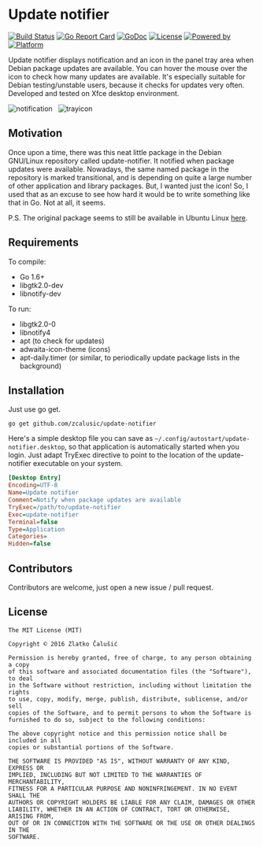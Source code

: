 # Update notifier

[![Build Status](https://travis-ci.org/zcalusic/update-notifier.svg?branch=master)](https://travis-ci.org/zcalusic/update-notifier)
[![Go Report Card](https://goreportcard.com/badge/github.com/zcalusic/update-notifier)](https://goreportcard.com/report/github.com/zcalusic/update-notifier)
[![GoDoc](https://godoc.org/github.com/zcalusic/update-notifier?status.svg)](https://godoc.org/github.com/zcalusic/update-notifier)
[![License](https://img.shields.io/badge/license-MIT-a31f34.svg?maxAge=2592000)](https://github.com/zcalusic/update-notifier/blob/master/LICENSE)
[![Powered by](https://img.shields.io/badge/powered_by-Go-5272b4.svg?maxAge=2592000)](https://golang.org/)
[![Platform](https://img.shields.io/badge/platform-Linux-009bde.svg?maxAge=2592000)](https://www.linuxfoundation.org/)

Update notifier displays notification and an icon in the panel tray area when Debian package updates are available. You
can hover the mouse over the icon to check how many updates are available. It's especially suitable for Debian
testing/unstable users, because it checks for updates very often. Developed and tested on Xfce desktop environment.

![notification](https://cloud.githubusercontent.com/assets/12140851/17998625/ac821782-6b75-11e6-911a-dc0e9f2cffa0.png)
&nbsp;
![trayicon](https://cloud.githubusercontent.com/assets/12140851/17998626/ac84dfda-6b75-11e6-8ac7-c06486ff6a37.png)

## Motivation

Once upon a time, there was this neat little package in the Debian GNU/Linux repository called update-notifier. It
notified when package updates were available. Nowadays, the same named package in the repository is marked transitional,
and is depending on quite a large number of other application and library packages. But, I wanted just the icon! So, I
used that as an excuse to see how hard it would be to write something like that in Go. Not at all, it seems.

P.S. The original package seems to still be available in Ubuntu Linux
[here](http://bazaar.launchpad.net/~ubuntu-core-dev/update-notifier/ubuntu/files).

## Requirements

To compile:
- Go 1.6+
- libgtk2.0-dev
- libnotify-dev

To run:
- libgtk2.0-0
- libnotify4
- apt (to check for updates)
- adwaita-icon-theme (icons)
- apt-daily.timer (or similar, to periodically update package lists in the background)

## Installation

Just use go get.

```
go get github.com/zcalusic/update-notifier
```

Here's a simple desktop file you can save as ```~/.config/autostart/update-notifier.desktop```, so that application is
automatically started when you login. Just adapt TryExec directive to point to the location of the update-notifier
executable on your system.

```ini
[Desktop Entry]
Encoding=UTF-8
Name=Update notifier
Comment=Notify when package updates are available
TryExec=/path/to/update-notifier
Exec=update-notifier
Terminal=false
Type=Application
Categories=
Hidden=false
```

## Contributors

Contributors are welcome, just open a new issue / pull request.

## License

```
The MIT License (MIT)

Copyright © 2016 Zlatko Čalušić

Permission is hereby granted, free of charge, to any person obtaining a copy
of this software and associated documentation files (the "Software"), to deal
in the Software without restriction, including without limitation the rights
to use, copy, modify, merge, publish, distribute, sublicense, and/or sell
copies of the Software, and to permit persons to whom the Software is
furnished to do so, subject to the following conditions:

The above copyright notice and this permission notice shall be included in all
copies or substantial portions of the Software.

THE SOFTWARE IS PROVIDED "AS IS", WITHOUT WARRANTY OF ANY KIND, EXPRESS OR
IMPLIED, INCLUDING BUT NOT LIMITED TO THE WARRANTIES OF MERCHANTABILITY,
FITNESS FOR A PARTICULAR PURPOSE AND NONINFRINGEMENT. IN NO EVENT SHALL THE
AUTHORS OR COPYRIGHT HOLDERS BE LIABLE FOR ANY CLAIM, DAMAGES OR OTHER
LIABILITY, WHETHER IN AN ACTION OF CONTRACT, TORT OR OTHERWISE, ARISING FROM,
OUT OF OR IN CONNECTION WITH THE SOFTWARE OR THE USE OR OTHER DEALINGS IN THE
SOFTWARE.
```
